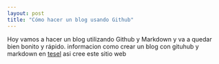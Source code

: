 ```yaml
---
layout: post
title: "Cómo hacer un blog usando Github"
---
```


Hoy vamos a hacer un blog utilizando Github y Markdown y va a quedar bien bonito y rápido.
informacion como crear un blog con gituhub y markdown en [tesel](https://tesel.mx/de-cero-a-blog-en-cinco-minutos-github-pages-4252/) asi cree este sitio web
